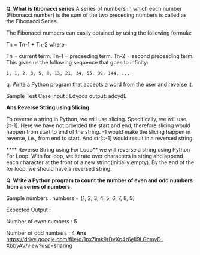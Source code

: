 **Q. What is fibonacci series**
A series of numbers in which each number (Fibonacci number) is the sum of the two preceding numbers is called as the Fibonacci Series.

The Fibonacci numbers can easily obtained by using the following formula:

  Tn = Tn-1 + Tn-2 
where

Tn = current term.
Tn-1 = preceeding term.
Tn-2 = second preceeding term.
This gives us the following sequence that goes to infinity:

    1, 1, 2, 3, 5, 8, 13, 21, 34, 55, 89, 144, ....


q. Write a Python program that accepts a word from the user and reverse it.



Sample Test Case
Input : Edyoda
output: adoydE


**Ans
Reverse String using Slicing**

To reverse a string in Python, we will use slicing. Specifically, we will use [::-1]. Here we have not provided the start and end, therefore slicing would happen from start to end of the string. -1 would make the slicing happen in reverse, i.e., from end to start. And str[::-1] would result in a reversed string.

**** Reverse String using For Loop** 
we will reverse a string using Python For Loop. With for loop, we iterate over characters in string and append each character at the front of a new string(initially empty). By the end of the for loop, we should have a reversed string.

**Q. Write a Python program to count the number of even and odd numbers from a series of numbers.**


Sample numbers : numbers = (1, 2, 3, 4, 5, 6, 7, 8, 9) 

Expected Output :

Number of even numbers : 5

Number of odd numbers : 4
**Ans**
https://drive.google.com/file/d/1px7lmk9rDyXp4r6elI9LGhmyD-XbbyAV/view?usp=sharing 
